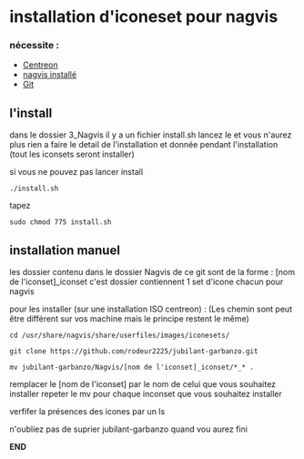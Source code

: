 # installation d'iconeset pour nagvis

### nécessite : 
+ [Centreon](https://www.centreon.com/en/) 
+ [nagvis installé](http://www.sugarbug.fr/atelier/techniques/ihmweb/cartographie_supervision/centreon-web28x_nagvis-19x/)
+ [Git](https://gist.github.com/derhuerst/1b15ff4652a867391f03)

## l'install

dans le dossier 3_Nagvis il y a un fichier install.sh lancez le et vous n'aurez plus rien a faire le detail de l'installation et donnée pendant l'installation (tout les iconsets seront installer)

si vous ne pouvez pas lancer install

```Shell
./install.sh
```

tapez

```Shell
sudo chmod 775 install.sh
```

## installation manuel

les dossier contenu dans le dossier Nagvis de ce git sont de la forme :
  [nom de l'iconset]_iconset
c'est dossier contiennent 1 set d'icone chacun pour nagvis

pour les installer (sur une installation ISO centreon) :
(Les chemin sont peut être différent sur vos machine mais le principe restent le même)

```shell
cd /usr/share/nagvis/share/userfiles/images/iconesets/
```

```shell
git clone https://github.com/rodeur2225/jubilant-garbanzo.git
```

```shell
mv jubilant-garbanzo/Nagvis/[nom de l'iconset]_iconset/*_* .
```
remplacer le [nom de l'iconset] par le nom de celui que vous souhaitez installer
repeter le mv pour chaque inconset que vous souhaitez installer

verfifer la présences des icones par un ls

n'oubliez pas de suprier jubilant-garbanzo quand vou aurez fini

__END__
